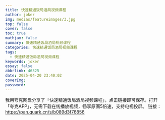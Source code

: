 ```yaml
---
title: 快速精通饭局酒局视频课程
author: joker
img: medias/featureimages/3.jpg
top: false
cover: false
toc: true
mathjax: false
summary: 快速精通饭局酒局视频课程
categories: 快速精通饭局酒局视频课程
tags:
  - 快速精通饭局酒局视频课程
keywords: joker
essay: false
abbrlink: 46325
date: 2025-04-20 23:40:02
coverImg:
password:
---
```


我用夸克网盘分享了「快速精通饭局酒局视频课程」，点击链接即可保存。打开「夸克APP」，无需下载在线播放视频，畅享原画5倍速，支持电视投屏。
链接：https://pan.quark.cn/s/b089d3f76856
